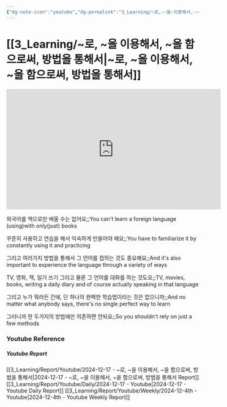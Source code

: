 ```yaml
---
{"dg-note-icon":"youtube","dg-permalink":"3_Learning/~로,-~을-이용해서,-~을-함으로써,-방법을-통해서","created-date":"2024-12-17 11:28:59 am","date":"2024-12-17","type":"youtube","tags":["youtube","english","flashcards"],"aliases":null,"youtuber":"빨모쌤","channelName":"라이브 아카데미","link":"https://www.youtube.com/watch?v=4HelAC7yF1g","img":"https://img.youtube.com/vi/4HelAC7yF1g/0.jpg","dg-publish":true,"permalink":"/3_Learning/~로,-~을-이용해서,-~을-함으로써,-방법을-통해서/","dgPassFrontmatter":true,"noteIcon":"youtube"}
---
```


# [[3_Learning/~로, ~을 이용해서, ~을 함으로써, 방법을 통해서\|~로, ~을 이용해서, ~을 함으로써, 방법을 통해서]]


<div class="container-root"><span></span></div><div><div class="container-root"><iframe width="560" height="315" src="https://www.youtube.com/embed/4HelAC7yF1g" title="YouTube video player" frameborder="0" allow="accelerometer; autoplay; clipboard-write; encrypted-media; gyroscope; picture-in-picture; web-share" allowfullscreen=""></iframe></div></div>

외국어를 책으로만 배울 수는 없어요;;You can't learn a foreign language (using)with only(just) books
<!--SR:!2024-12-28,1,230-->
꾸준히 사용하고 연습을 해서 익숙하게 만들어야 해요;;You have to familiarize it by constantly using it and practicing
<!--SR:!2024-12-28,1,230-->
그리고 여러가지 방법을 통해서 그 언어를 접하는 것도 중요해요;;And it's also important to experience the language through a variety of ways
<!--SR:!2024-12-28,1,230-->
TV, 영화, 책, 일기 쓰기 그리고 물론 그 언어를 대화를 하는 것도요;;TV, movies, books, writing a daily diary and of course actually speaking in that language
<!--SR:!2024-12-30,3,250-->
그리고 누가 뭐라든 간에, 단 하나의 완벽한 학습법이라는 것은 없으니까;;And no matter what anybody says, there's no single perfect way to learn
<!--SR:!2024-12-28,1,230-->
그러니까 한 두가지의 방법에만 의존하면 안되요;;So you shouldn't rely on just a few methods
<!--SR:!2024-12-28,1,230-->









### Youtube Reference
##### Youtube Report
[[3_Learning/Report/Youtube/2024-12-17 - ~로, ~을 이용해서, ~을 함으로써, 방법을 통해서\|2024-12-17 - ~로, ~을 이용해서, ~을 함으로써, 방법을 통해서 Report]]
[[3_Learning/Report/Youtube/Daily/2024-12-17 - Youtube\|2024-12-17 - Youtube Daily Report]]
[[3_Learning/Report/Youtube/Weekly/2024-12-4th - Youtube\|2024-12-4th - Youtube Weekly Report]]

